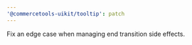 ```yaml
---
'@commercetools-uikit/tooltip': patch
---
```


Fix an edge case when managing end transition side effects.

